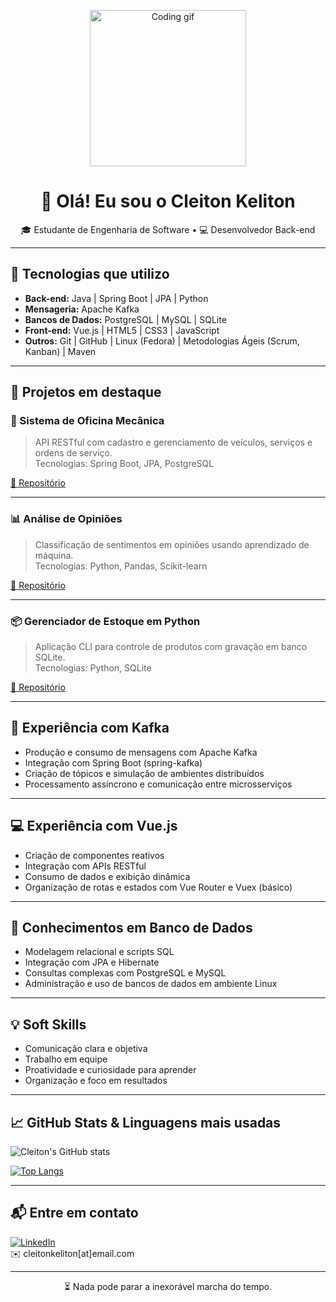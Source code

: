 <p align="center">
  <img src="https://media.giphy.com/media/qgQUggAC3Pfv687qPC/giphy.gif" width="250" alt="Coding gif" />
</p>
<h1 align="center">👋 Olá! Eu sou o Cleiton Keliton</h1>

<p align="center">
🎓 Estudante de Engenharia de Software • 💻 Desenvolvedor Back-end
</p>

---

## 🚀 Tecnologias que utilizo

- **Back-end:** Java | Spring Boot | JPA | Python  
- **Mensageria:** Apache Kafka  
- **Bancos de Dados:** PostgreSQL | MySQL | SQLite  
- **Front-end:** Vue.js | HTML5 | CSS3 | JavaScript  
- **Outros:** Git | GitHub | Linux (Fedora) | Metodologias Ágeis (Scrum, Kanban) | Maven

---

## 💼 Projetos em destaque

### 🔧 Sistema de Oficina Mecânica
> API RESTful com cadastro e gerenciamento de veículos, serviços e ordens de serviço.  
Tecnologias: Spring Boot, JPA, PostgreSQL

[🔗 Repositório](https://github.com/cleitonkeliton/oficina-mecanica)

---

### 📊 Análise de Opiniões
> Classificação de sentimentos em opiniões usando aprendizado de máquina.  
Tecnologias: Python, Pandas, Scikit-learn

[🔗 Repositório](https://github.com/cleitonkeliton/analise-opinioes)

---

### 📦 Gerenciador de Estoque em Python
> Aplicação CLI para controle de produtos com gravação em banco SQLite.  
Tecnologias: Python, SQLite

[🔗 Repositório](https://github.com/cleitonkeliton/controle-estoque-py)

---

## 🔄 Experiência com Kafka

- Produção e consumo de mensagens com Apache Kafka  
- Integração com Spring Boot (spring-kafka)  
- Criação de tópicos e simulação de ambientes distribuídos  
- Processamento assíncrono e comunicação entre microsserviços

---

## 💻 Experiência com Vue.js

- Criação de componentes reativos  
- Integração com APIs RESTful  
- Consumo de dados e exibição dinâmica  
- Organização de rotas e estados com Vue Router e Vuex (básico)

---

## 🧠 Conhecimentos em Banco de Dados

- Modelagem relacional e scripts SQL  
- Integração com JPA e Hibernate  
- Consultas complexas com PostgreSQL e MySQL  
- Administração e uso de bancos de dados em ambiente Linux

---

## 💡 Soft Skills

- Comunicação clara e objetiva  
- Trabalho em equipe  
- Proatividade e curiosidade para aprender  
- Organização e foco em resultados

---

## 📈 GitHub Stats & Linguagens mais usadas

![Cleiton's GitHub stats](https://github-readme-stats.vercel.app/api?username=cleitonkeliton&show_icons=true&theme=radical)

[![Top Langs](https://github-readme-stats.vercel.app/api/top-langs/?username=cleitonkeliton&layout=compact&theme=radical)](https://github.com/cleitonkeliton)

---

## 📬 Entre em contato

[![LinkedIn](https://img.shields.io/badge/LinkedIn-blue?style=flat&logo=linkedin)](https://www.linkedin.com/in/cleitonkeliton)  
✉️ cleitonkeliton[at]email.com

---

<p align="center">
  ⏳ Nada pode parar a inexorável marcha do tempo.
</p>
